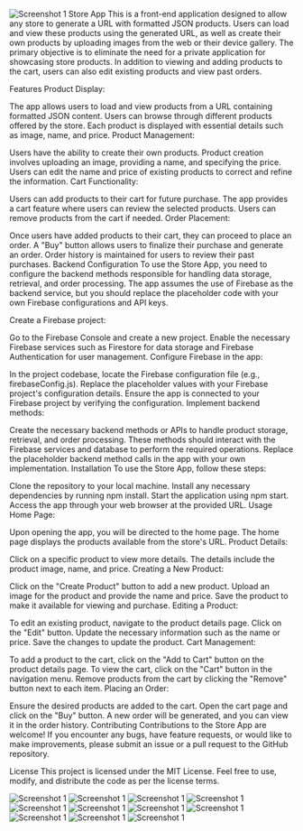 ![Screenshot 1](screenshots/2.jpeg)
Store App
This is a front-end application designed to allow any store to generate a URL with formatted JSON products. Users can load and view these products using the generated URL, as well as create their own products by uploading images from the web or their device gallery. The primary objective is to eliminate the need for a private application for showcasing store products. In addition to viewing and adding products to the cart, users can also edit existing products and view past orders.

Features
Product Display:

The app allows users to load and view products from a URL containing formatted JSON content.
Users can browse through different products offered by the store.
Each product is displayed with essential details such as image, name, and price.
Product Management:

Users have the ability to create their own products.
Product creation involves uploading an image, providing a name, and specifying the price.
Users can edit the name and price of existing products to correct and refine the information.
Cart Functionality:

Users can add products to their cart for future purchase.
The app provides a cart feature where users can review the selected products.
Users can remove products from the cart if needed.
Order Placement:

Once users have added products to their cart, they can proceed to place an order.
A "Buy" button allows users to finalize their purchase and generate an order.
Order history is maintained for users to review their past purchases.
Backend Configuration
To use the Store App, you need to configure the backend methods responsible for handling data storage, retrieval, and order processing. The app assumes the use of Firebase as the backend service, but you should replace the placeholder code with your own Firebase configurations and API keys.

Create a Firebase project:

Go to the Firebase Console and create a new project.
Enable the necessary Firebase services such as Firestore for data storage and Firebase Authentication for user management.
Configure Firebase in the app:

In the project codebase, locate the Firebase configuration file (e.g., firebaseConfig.js).
Replace the placeholder values with your Firebase project's configuration details.
Ensure the app is connected to your Firebase project by verifying the configuration.
Implement backend methods:

Create the necessary backend methods or APIs to handle product storage, retrieval, and order processing.
These methods should interact with the Firebase services and database to perform the required operations.
Replace the placeholder backend method calls in the app with your own implementation.
Installation
To use the Store App, follow these steps:

Clone the repository to your local machine.
Install any necessary dependencies by running npm install.
Start the application using npm start.
Access the app through your web browser at the provided URL.
Usage
Home Page:

Upon opening the app, you will be directed to the home page.
The home page displays the products available from the store's URL.
Product Details:

Click on a specific product to view more details.
The details include the product image, name, and price.
Creating a New Product:

Click on the "Create Product" button to add a new product.
Upload an image for the product and provide the name and price.
Save the product to make it available for viewing and purchase.
Editing a Product:

To edit an existing product, navigate to the product details page.
Click on the "Edit" button.
Update the necessary information such as the name or price.
Save the changes to update the product.
Cart Management:

To add a product to the cart, click on the "Add to Cart" button on the product details page.
To view the cart, click on the "Cart" button in the navigation menu.
Remove products from the cart by clicking the "Remove" button next to each item.
Placing an Order:

Ensure the desired products are added to the cart.
Open the cart page and click on the "Buy" button.
A new order will be generated, and you can view it in the order history.
Contributing
Contributions to the Store App are welcome! If you encounter any bugs, have feature requests, or would like to make improvements, please submit an issue or a pull request to the GitHub repository.

License
This project is licensed under the MIT License. Feel free to use, modify, and distribute the code as per the license terms.

![Screenshot 1](screenshots/1.jpeg)
![Screenshot 1](screenshots/2.jpeg)
![Screenshot 1](screenshots/3.jpeg)
![Screenshot 1](screenshots/4.jpeg)
![Screenshot 1](screenshots/5.jpeg)
![Screenshot 1](screenshots/6.jpeg)
![Screenshot 1](screenshots/7.jpeg)
![Screenshot 1](screenshots/8.jpeg)
![Screenshot 1](screenshots/9.jpeg)
![Screenshot 1](screenshots/mockup4.png)
![Screenshot 1](screenshots/mockup5.png)
